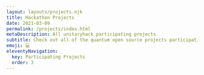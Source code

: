 ```yaml
---
layout: layouts/projects.njk
title: Hackathon Projects
date: 2021-03-09
permalink: /projects/index.html
metaDescription: All unitaryhack participating projects
subtitle: Check out all of the quantum open source projects participating in this year's unitaryhack hackathon!
emoji: 💻
eleventyNavigation:
  key: Participating Projects
  order: 3
---
```

